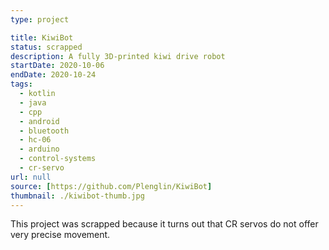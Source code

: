 ```yaml
---
type: project

title: KiwiBot
status: scrapped
description: A fully 3D-printed kiwi drive robot
startDate: 2020-10-06
endDate: 2020-10-24
tags:
  - kotlin
  - java
  - cpp
  - android
  - bluetooth
  - hc-06
  - arduino
  - control-systems
  - cr-servo
url: null
source: [https://github.com/Plenglin/KiwiBot]
thumbnail: ./kiwibot-thumb.jpg
---
```


This project was scrapped because it turns out that CR servos do not offer very precise movement.
